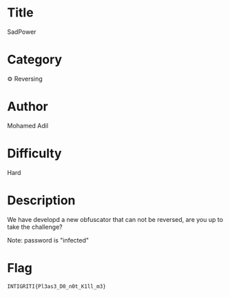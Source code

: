 # Title

SadPower

# Category

⚙️ Reversing

# Author

Mohamed Adil

# Difficulty

Hard

# Description

We have developd a new obfuscator that can not be reversed, are you up to take the challenge?

Note: password is "infected"

# Flag

`INTIGRITI{Pl3as3_D0_n0t_K1ll_m3}`
